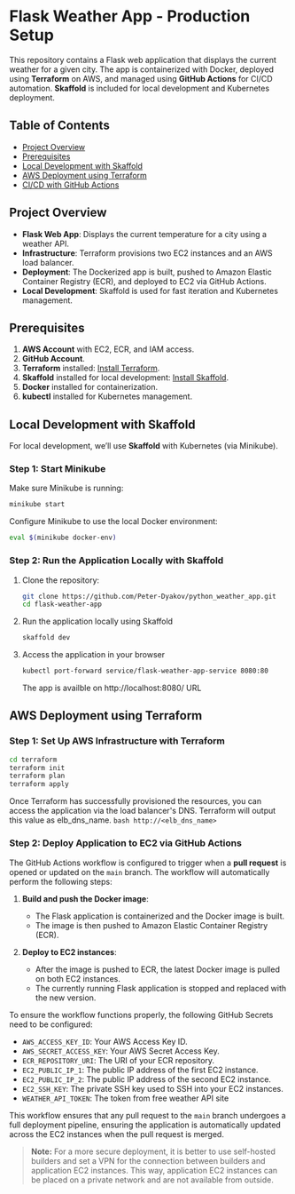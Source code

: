 # Flask Weather App - Production Setup

This repository contains a Flask web application that displays the current weather for a given city. The app is containerized with Docker, deployed using **Terraform** on AWS, and managed using **GitHub Actions** for CI/CD automation. **Skaffold** is included for local development and Kubernetes deployment.

## Table of Contents

- [Project Overview](#project-overview)
- [Prerequisites](#prerequisites)
- [Local Development with Skaffold](#local-development-with-skaffold)
- [AWS Deployment using Terraform](#aws-deployment-using-terraform)
- [CI/CD with GitHub Actions](#cicd-with-github-actions)


## Project Overview

- **Flask Web App**: Displays the current temperature for a city using a weather API.
- **Infrastructure**: Terraform provisions two EC2 instances and an AWS load balancer.
- **Deployment**: The Dockerized app is built, pushed to Amazon Elastic Container Registry (ECR), and deployed to EC2 via GitHub Actions.
- **Local Development**: Skaffold is used for fast iteration and Kubernetes management.

## Prerequisites

1. **AWS Account** with EC2, ECR, and IAM access.
2. **GitHub Account**.
3. **Terraform** installed: [Install Terraform](https://learn.hashicorp.com/tutorials/terraform/install-cli).
4. **Skaffold** installed for local development: [Install Skaffold](https://skaffold.dev/docs/install/).
5. **Docker** installed for containerization.
6. **kubectl** installed for Kubernetes management.

## Local Development with Skaffold

For local development, we’ll use **Skaffold** with Kubernetes (via Minikube).

### Step 1: Start Minikube

Make sure Minikube is running:

```bash
minikube start
```

Configure Minikube to use the local Docker environment:

```bash
eval $(minikube docker-env)
```

### Step 2: Run the Application Locally with Skaffold

1. Clone the repository:

   ```bash
   git clone https://github.com/Peter-Dyakov/python_weather_app.git
   cd flask-weather-app
   ```
2. Run the application locally using Skaffold

    ```bash
    skaffold dev
    ```
3. Access the application in your browser

    ```bash
    kubectl port-forward service/flask-weather-app-service 8080:80
    ```
    The app is availble on http://localhost:8080/ URL

## AWS Deployment using Terraform

### Step 1: Set Up AWS Infrastructure with Terraform

   ```bash
   cd terraform
   terraform init
   terraform plan
   terraform apply
   ```
Once Terraform has successfully provisioned the resources, you can access the application via the load balancer's DNS. Terraform will output this value as elb_dns_name.
    ```bash
    http://<elb_dns_name>
    ```

### Step 2: Deploy Application to EC2 via GitHub Actions

The GitHub Actions workflow is configured to trigger when a **pull request** is opened or updated on the `main` branch. The workflow will automatically perform the following steps:

1. **Build and push the Docker image**: 
   - The Flask application is containerized and the Docker image is built.
   - The image is then pushed to Amazon Elastic Container Registry (ECR).

2. **Deploy to EC2 instances**: 
   - After the image is pushed to ECR, the latest Docker image is pulled on both EC2 instances.
   - The currently running Flask application is stopped and replaced with the new version.

To ensure the workflow functions properly, the following GitHub Secrets need to be configured:
- `AWS_ACCESS_KEY_ID`: Your AWS Access Key ID.
- `AWS_SECRET_ACCESS_KEY`: Your AWS Secret Access Key.
- `ECR_REPOSITORY_URI`: The URI of your ECR repository.
- `EC2_PUBLIC_IP_1`: The public IP address of the first EC2 instance.
- `EC2_PUBLIC_IP_2`: The public IP address of the second EC2 instance.
- `EC2_SSH_KEY`: The private SSH key used to SSH into your EC2 instances.
- `WEATHER_API_TOKEN`: The token from free weather API site

This workflow ensures that any pull request to the `main` branch undergoes a full deployment pipeline, ensuring the application is automatically updated across the EC2 instances when the pull request is merged.


> **Note:** For a more secure deployment, it is better to use self-hosted builders and set a VPN for the connection between builders and application EC2 instances. This way, application EC2 instances can be placed on a private network and are not available from outside.